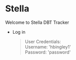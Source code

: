 <h1>Stella</h1>

Welcome to Stella DBT Tracker

- Log in
  > User Credentials: <br>
  > Username: 'hbingley1'<br>
  > Password: 'password'<br>

